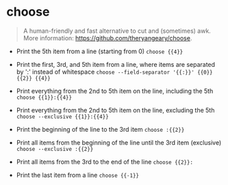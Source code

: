 # choose
> A human-friendly and fast alternative to cut and (sometimes) awk.
> More information: <https://github.com/theryangeary/choose>.

- Print the 5th item from a line (starting from 0)
`choose {{4}}`

- Print the first, 3rd, and 5th item from a line, where items are separated by ':' instead of whitespace
`choose --field-separator '{{:}}' {{0}} {{2}} {{4}}`

- Print everything from the 2nd to 5th item on the line, including the 5th
`choose {{1}}:{{4}}`

- Print everything from the 2nd to 5th item on the line, excluding the 5th
`choose --exclusive {{1}}:{{4}}`

- Print the beginning of the line to the 3rd item
`choose :{{2}}`

- Print all items from the beginning of the line until the 3rd item (exclusive)
`choose --exclusive :{{2}}`

- Print all items from the 3rd to the end of the line
`choose {{2}}:`

- Print the last item from a line
`choose {{-1}}`
